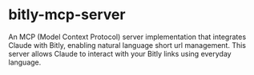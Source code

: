 # bitly-mcp-server
An MCP (Model Context Protocol) server implementation that integrates Claude with Bitly, enabling natural language short url management. This server allows Claude to interact with your Bitly links using everyday language.
